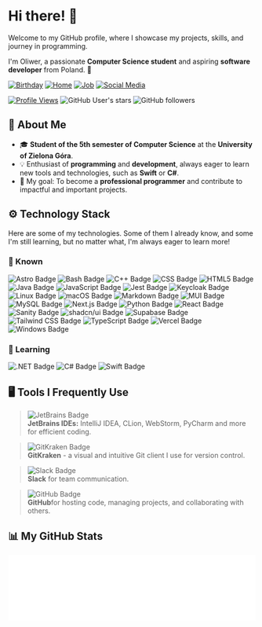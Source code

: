 # Hi there! 👋

Welcome to my GitHub profile, where I showcase my projects, skills, and journey in programming.

I'm Oliwer, a passionate **Computer Science student** and aspiring **software developer** from Poland. 🚀

[![Birthday](https://img.shields.io/badge/🎂-May%202003-FF3E00?style=for-the-badge "Birthday")](https://github.com/Guliveer)
[![Home](https://img.shields.io/badge/🏠-Zielona%20Góra-45ad2d?style=for-the-badge "Home")](https://en.wikipedia.org/wiki/Zielona_Góra)
[![Job](https://img.shields.io/badge/🏢-Auctane-814ad4?style=for-the-badge "Job Status")](https://www.linkedin.com/in/oliwer-pawelski/)
[![Social Media](https://img.shields.io/badge/🌐-Social%20Links-038cfc?style=for-the-badge "Social Links")](https://guliveer.github.io/links)

[![Profile Views](https://komarev.com/ghpvc/?username=Guliveer&label=Profile+Views&color=cf2b67&style=for-the-badge&abbreviated=true)](https://github.com/Guliveer)
![GitHub User's stars](https://img.shields.io/github/stars/Guliveer?style=for-the-badge&color=DC9D00)
![GitHub followers](https://img.shields.io/github/followers/Guliveer?style=for-the-badge&color=7D8471)

## 🌟 About Me

- 🎓 **Student of the 5th semester of Computer Science** at the **University of Zielona Góra**.
- 💡 Enthusiast of **programming** and **development**, always eager to learn new tools and technologies, such as **Swift** or **C#**.
- 🎯 My goal: To become a **professional programmer** and contribute to impactful and important projects.

## ⚙️ Technology Stack

Here are some of my technologies. Some of them I already know, and some I'm still learning, but no matter what, I'm always eager to learn more!

### 🧠 Known

![Astro Badge](https://img.shields.io/badge/Astro-2C2052?logo=astro&logoColor=fff&style=flat)
![Bash Badge](https://img.shields.io/badge/Bash-4EAA25?logo=gnubash&logoColor=fff&style=flat)
![C++ Badge](https://img.shields.io/badge/C%2B%2B-00599C?logo=cplusplus&logoColor=fff&style=flat)
![CSS Badge](https://img.shields.io/badge/CSS-639?logo=css&logoColor=fff&style=flat)
![HTML5 Badge](https://img.shields.io/badge/HTML5-E34F26?logo=html5&logoColor=fff&style=flat)
![Java Badge](https://img.shields.io/badge/Java-007396?style=flat)
![JavaScript Badge](https://img.shields.io/badge/JavaScript-F7DF1E?logo=javascript&logoColor=000&style=flat)
![Jest Badge](https://img.shields.io/badge/Jest-C21325?logo=jest&logoColor=fff&style=flat)
![Keycloak Badge](https://img.shields.io/badge/Keycloak-4D4D4D?logo=keycloak&logoColor=fff&style=flat)
![Linux Badge](https://img.shields.io/badge/Linux-FCC624?logo=linux&logoColor=000&style=flat)
![macOS Badge](https://img.shields.io/badge/macOS-000?logo=macos&logoColor=fff&style=flat)
![Markdown Badge](https://img.shields.io/badge/Markdown-000?logo=markdown&logoColor=fff&style=flat)
![MUI Badge](https://img.shields.io/badge/MUI-007FFF?logo=mui&logoColor=fff&style=flat)
![MySQL Badge](https://img.shields.io/badge/MySQL-4479A1?logo=mysql&logoColor=fff&style=flat)
![Next.js Badge](https://img.shields.io/badge/Next.js-000?logo=nextdotjs&logoColor=fff&style=flat)
![Python Badge](https://img.shields.io/badge/Python-3776AB?logo=python&logoColor=fff&style=flat)
![React Badge](https://img.shields.io/badge/React-61DAFB?logo=react&logoColor=000&style=flat)
![Sanity Badge](https://img.shields.io/badge/Sanity-F03E2F?logo=sanity&logoColor=fff&style=flat)
![shadcn/ui Badge](https://img.shields.io/badge/shadcn%2Fui-000?logo=shadcnui&logoColor=fff&style=flat)
![Supabase Badge](https://img.shields.io/badge/Supabase-3FCF8E?logo=supabase&logoColor=fff&style=flat)
![Tailwind CSS Badge](https://img.shields.io/badge/Tailwind%20CSS-06B6D4?logo=tailwindcss&logoColor=fff&style=flat)
![TypeScript Badge](https://img.shields.io/badge/TypeScript-3178C6?logo=typescript&logoColor=fff&style=flat)
![Vercel Badge](https://img.shields.io/badge/Vercel-000?logo=vercel&logoColor=fff&style=flat)
![Windows Badge](https://img.shields.io/badge/Windows-0078D6?style=flat)

### 🌱 Learning

![.NET Badge](https://img.shields.io/badge/.NET-512BD4?logo=dotnet&logoColor=fff&style=flat)
![C# Badge](https://img.shields.io/badge/C%23-239120?style=flat)
![Swift Badge](https://img.shields.io/badge/Swift-F05138?logo=swift&logoColor=fff&style=flat)

## 🖥️ Tools I Frequently Use

> ![JetBrains Badge](https://img.shields.io/badge/JetBrains-000?logo=jetbrains&logoColor=fff&style=flat)  
> **JetBrains IDEs:** IntelliJ IDEA, CLion, WebStorm, PyCharm and more for efficient coding.

> ![GitKraken Badge](https://img.shields.io/badge/GitKraken-179287?logo=gitkraken&logoColor=fff&style=flat)  
> **GitKraken** - a visual and intuitive Git client I use for version control.

> ![Slack Badge](https://img.shields.io/badge/Slack-4A154B?logo=slack&logoColor=fff&style=flat)  
> **Slack** for team communication.

> ![GitHub Badge](https://img.shields.io/badge/GitHub-181717?logo=github&logoColor=fff&style=flat)  
> **GitHub**for hosting code, managing projects, and collaborating with others.

## 📊 My GitHub Stats

<!-- [![Trophies](https://github-profile-trophy.vercel.app/?username=Guliveer&theme=radical&row=1&margin-w=15)](https://github.com/Guliveer)   -->
<!--
[![GitHub Stats](https://github-readme-stats.vercel.app/api?username=Guliveer&theme=one_dark_pro&bg_color=00000000&hide_border=true&rank_icon=percentile&show_icons=true&count_private=true)](https://github.com/Guliveer)
[![Top Languages](https://github-readme-stats.vercel.app/api/top-langs/?username=Guliveer&theme=one_dark_pro&bg_color=00000000&hide_border=true&langs_count=12&layout=donut-vertical)](https://github.com/Guliveer)
-->

![Metrics](./github-metrics.svg)
